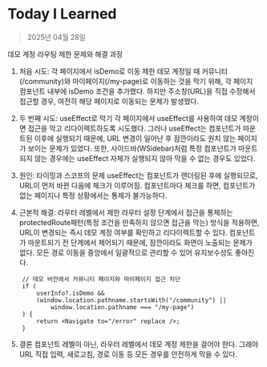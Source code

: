 # Today I Learned

> 2025년 04월 28일

데모 계정 라우팅 제한 문제와 해결 과정

1. 처음 시도: 각 페이지에서 isDemo로 이동 제한
데모 계정일 때 커뮤니티(/community)와 마이페이지(/my-page)로 이동하는 것을 막기 위해, 각 페이지 컴포넌트 내부에 isDemo 조건을 추가했다.
하지만 주소창(URL)을 직접 수정해서 접근할 경우, 여전히 해당 페이지로 이동되는 문제가 발생했다.

2. 두 번째 시도: useEffect로 막기
각 페이지에서 useEffect를 사용하여 데모 계정이면 접근을 막고 리다이렉트하도록 시도했다.
그러나 useEffect는 컴포넌트가 마운트된 이후에 실행되기 때문에, URL 변경이 일어난 후 잠깐이라도 원치 않는 페이지가 보이는 문제가 있었다.
또한, 사이드바(WSidebar)처럼 특정 컴포넌트가 마운트되지 않는 경우에는 useEffect 자체가 실행되지 않아 막을 수 없는 경우도 있었다.

3. 원인: 타이밍과 스코프의 문제
useEffect는 컴포넌트가 렌더링된 후에 실행되므로, URL이 먼저 바뀐 다음에 체크가 이루어짐.
컴포넌트마다 체크를 하면, 컴포넌트가 없는 페이지나 특정 상황에서는 통제가 불가능하다.

4. 근본적 해결: 라우터 레벨에서 제한
라우터 설정 단계에서 접근을 통제하는 protectedRoute패턴(특정 조건을 만족하지 않으면 접근을 막는) 방식을 적용하면,
URL이 변경되는 즉시 데모 계정 여부를 확인하고 리다이렉트할 수 있다.
컴포넌트가 마운트되기 전 단계에서 제어되기 때문에, 잠깐이라도 화면이 노출되는 문제가 없다.
모든 경로 이동을 중앙에서 일괄적으로 관리할 수 있어 유지보수성도 좋아진다.
```
	// 데모 버전에서 커뮤니티 페이지와 마이페이지 접근 차단
	if (
		userInfo?.isDemo &&
		(window.location.pathname.startsWith("/community") ||
			window.location.pathname === "/my-page")
	) {
		return <Navigate to="/error" replace />;
	}
```

5. 결론
컴포넌트 레벨이 아닌, 라우터 레벨에서 데모 계정 제한을 걸어야 한다.
그래야 URL 직접 입력, 새로고침, 경로 이동 등 모든 경우를 안전하게 막을 수 있다.
